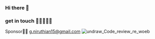 ### Hi there 👋

### get in touch 📧📧📧💌📨
Sponsor📧💌
g.niruthian15@gmail.com
![undraw_Code_review_re_woeb](https://user-images.githubusercontent.com/88297426/145670658-99502c03-8409-42d6-b76a-dbb75f1fe110.png)

<!--
**GNiruthian/GNiruthian** is a ✨ _special_ ✨ repository because its `README.md` (this file) appears on your GitHub profile.

Here are some ideas to get you started:

- 🔭 I’m currently working on ...
- 🌱 I’m currently learning ...
- 👯 I’m looking to collaborate on ...
- 🤔 I’m looking for help with ...
- 💬 Ask me about ...
- 📫 How to reach me: ...
- 😄 Pronouns: ...
- ⚡ Fun fact: ...
-->
